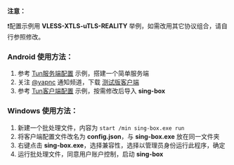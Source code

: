 **注意：**

:exclamation:配置示例用 **VLESS-XTLS-uTLS-REALITY** 举例，如需改用其它协议组合，请自行参照修改。

### Android 使用方法：

1. 参考 [Tun服务端配置](https://github.com/chika0801/sing-box-examples/blob/main/Tun/config_server.json) 示例，搭建一个简单服务端
2. 关注 [@yapnc](https://t.me/yapnc) 通知频道，下载 [测试版客户端](https://install.appcenter.ms/users/nekohasekai/apps/sfa/distribution_groups/publictest)
3. 参考 [Tun客户端配置](https://github.com/chika0801/sing-box-examples/blob/main/Tun/config_client_android.json) 示例，按需修改后导入 **sing-box**

### Windows 使用方法：

1. 新建一个批处理文件，内容为 `start /min sing-box.exe run`
2. 将客户端配置文件改名为 **config.json**，与 **sing-box.exe** 放在同一文件夹
3. 右键点击 **sing-box.exe**，选择兼容性，选择以管理员身份运行此程序，确定
4. 运行批处理文件，同意用户账户控制，启动 **sing-box**
